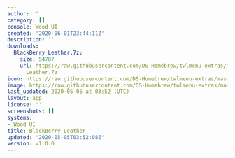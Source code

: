 ```yaml
---
author: ''
category: []
console: Wood UI
created: '2020-06-01T23:44:11Z'
description: ''
downloads:
  BlackBerry Leather.7z:
    size: 54787
    url: https://raw.githubusercontent.com/DS-Homebrew/twlmenu-extras/master/_nds/TWiLightMenu/akmenu/themes/BlackBerry
      Leather.7z
icon: https://raw.githubusercontent.com/DS-Homebrew/twlmenu-extras/master/_nds/TWiLightMenu/akmenu/themes/meta/BlackBerry%20Leather/icon.png
image: https://raw.githubusercontent.com/DS-Homebrew/twlmenu-extras/master/_nds/TWiLightMenu/akmenu/themes/meta/BlackBerry%20Leather/icon.png
last_updated: 2020-05-05 at 03:52 (UTC)
layout: app
license: ''
screenshots: []
systems:
- Wood UI
title: BlackBerry Leather
updated: '2020-05-05T03:52:08Z'
version: v1.0.0
---
```


